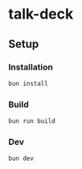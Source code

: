 # talk-deck

## Setup

### Installation 

```sh
bun install
```

### Build

```sh
bun run build
```

### Dev

```sh
bun dev
```